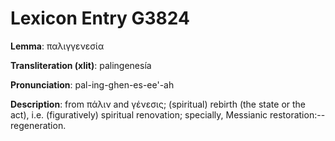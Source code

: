 # Lexicon Entry G3824

**Lemma**: παλιγγενεσία

**Transliteration (xlit)**: palingenesía

**Pronunciation**: pal-ing-ghen-es-ee'-ah

**Description**:
from πάλιν and γένεσις; (spiritual) rebirth (the state or the act), i.e. (figuratively) spiritual renovation; specially, Messianic restoration:--regeneration.
